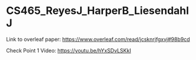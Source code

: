 # CS465_ReyesJ_HarperB_LiesendahlJ

Link to overleaf paper: https://www.overleaf.com/read/jcsknrjfgxvj#98b9cd

Check Point 1 Video: https://youtu.be/hYxSDvLSKkI

